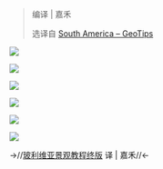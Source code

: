 > 编译 | 嘉禾
>
> 选译自 [South America – GeoTips](https://geotips.net/south-america/)
>

![](https://cdn.nlark.com/yuque/0/2023/jpeg/35193536/1688870670412-b1ca8934-c57b-4c42-9784-7e2137491d74.jpeg)

![](https://cdn.nlark.com/yuque/0/2023/jpeg/35193536/1688870670489-bd2bc28f-b268-4f6c-86e1-5a77a80e3b81.jpeg)

![](https://cdn.nlark.com/yuque/0/2023/jpeg/35193536/1688870670520-baffaf08-79d0-4fa4-884d-abd7bbbea21b.jpeg)

![](https://cdn.nlark.com/yuque/0/2023/jpeg/35193536/1688870670515-904430ef-86df-450b-a55c-1f7ced4051f3.jpeg)

![](https://cdn.nlark.com/yuque/0/2023/jpeg/35193536/1688870670551-73abde88-c887-455b-ac1a-51753670efe6.jpeg)

![](https://cdn.nlark.com/yuque/0/2023/jpeg/35193536/1688870670828-8d5325c0-c6ed-42df-8ccf-c4bf4390a835.jpeg)

->//[玻利维亚景观教程终版](https://www.yuque.com/chaofun/tuxun/ultimative_bolivia_guide) 译 | 嘉禾//<-

